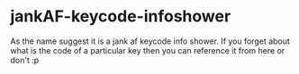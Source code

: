 # jankAF-keycode-infoshower
As the name suggest it is a jank af keycode info shower. If you forget about what is the code of a particular key then you can reference it from here or don't :p

